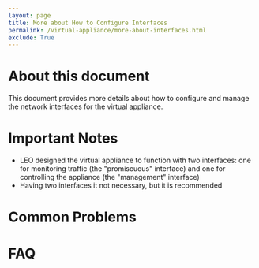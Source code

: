 ```yaml
---
layout: page
title: More about How to Configure Interfaces
permalink: /virtual-appliance/more-about-interfaces.html
exclude: True
---
```


# About this document

This document provides more details about how to configure and manage the network interfaces for the virtual appliance.

# Important Notes
* LEO designed the virtual appliance to function with two interfaces: one for monitoring traffic (the "promiscuous" interface)
  and one for controlling the appliance (the "management" interface)
* Having two interfaces it not necessary, but it is recommended

# Common Problems

# FAQ 
